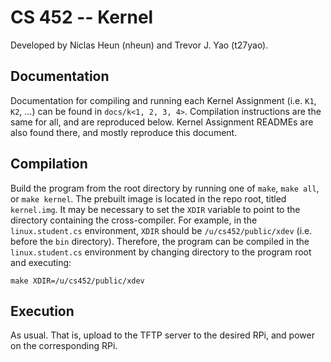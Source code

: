 # CS 452 -- Kernel
Developed by Niclas Heun (nheun) and Trevor J. Yao (t27yao).

## Documentation
Documentation for compiling and running each Kernel Assignment (i.e. `K1`, `K2`, ...) can be
found in `docs/k<1, 2, 3, 4>`. Compilation instructions are the same for all, and are reproduced below.
Kernel Assignment READMEs are also found there, and mostly reproduce this document.

## Compilation
Build the program from the root directory by running one of `make`, `make all`, or `make kernel`.
The prebuilt image is located in the repo root, titled `kernel.img`.
It may be necessary to set the `XDIR` variable to point to the directory containing the cross-compiler.
For example, in the `linux.student.cs` environment, `XDIR` should be `/u/cs452/public/xdev` (i.e. before the `bin` directory). Therefore, the program can be compiled in the `linux.student.cs` environment by changing directory to the program root and executing:
```
make XDIR=/u/cs452/public/xdev
```

## Execution
As usual. That is, upload to the TFTP server to the desired RPi, and power on the corresponding RPi.
